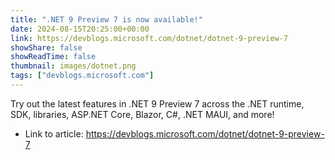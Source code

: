 ```yaml
---
title: ".NET 9 Preview 7 is now available!"
date: 2024-08-15T20:25:00+00:00
link: https://devblogs.microsoft.com/dotnet/dotnet-9-preview-7
showShare: false
showReadTime: false
thumbnail: images/dotnet.png
tags: ["devblogs.microsoft.com"]
---
```

Try out the latest features in .NET 9 Preview 7 across the .NET runtime, SDK, libraries, ASP.NET Core, Blazor, C#, .NET MAUI, and more!

- Link to article: https://devblogs.microsoft.com/dotnet/dotnet-9-preview-7